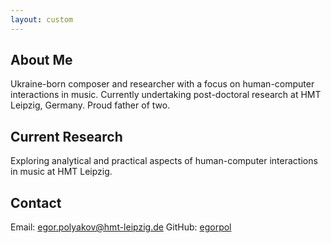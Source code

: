 ```yaml
---
layout: custom
---
```


## About Me

Ukraine-born composer and researcher with a focus on human-computer interactions in music. Currently undertaking post-doctoral research at HMT Leipzig, Germany. Proud father of two.

## Current Research

Exploring analytical and practical aspects of human-computer interactions in music at HMT Leipzig.

## Contact

Email: [egor.polyakov@hmt-leipzig.de](mailto:egor.polyakov@hmt-leipzig.de)
GitHub: [egorpol](https://github.com/egorpol)